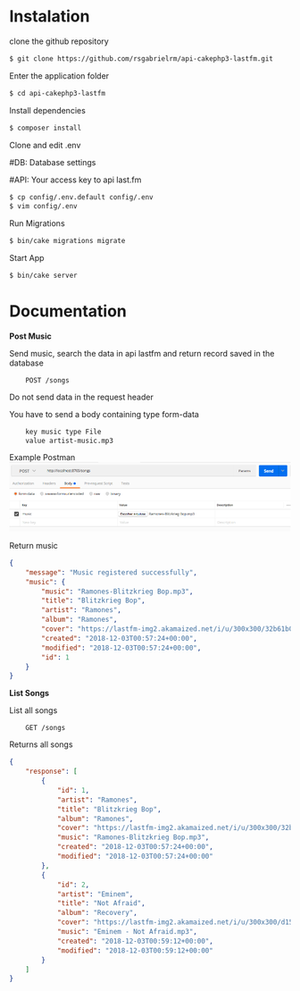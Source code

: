 # Instalation
clone the github repository
```sh
$ git clone https://github.com/rsgabrielrm/api-cakephp3-lastfm.git
```
Enter the application folder
```sh
$ cd api-cakephp3-lastfm
```

Install dependencies
```sh
$ composer install
```

Clone and edit .env

#DB: Database settings

#API: Your access key to api last.fm
```sh
$ cp config/.env.default config/.env
$ vim config/.env
```

Run Migrations
```sh
$ bin/cake migrations migrate
```

Start App
```sh
$ bin/cake server
```

# Documentation
**Post Music**

Send music, search the data in api lastfm and return record saved in the database

```
    POST /songs
```
Do not send data in the request header

You have to send a body containing type form-data
```
    key music type File
    value artist-music.mp3
```
Example Postman
![](docimage/postmanSendPost.png)

Return music
```json
{
    "message": "Music registered successfully",
    "music": {
        "music": "Ramones-Blitzkrieg Bop.mp3",
        "title": "Blitzkrieg Bop",
        "artist": "Ramones",
        "album": "Ramones",
        "cover": "https://lastfm-img2.akamaized.net/i/u/300x300/32b61b03e34a4e8a91d3bb0dea72a5b4.png",
        "created": "2018-12-03T00:57:24+00:00",
        "modified": "2018-12-03T00:57:24+00:00",
        "id": 1
    }
}
```


**List Songs**

List all songs

```
    GET /songs
```

Returns all songs
```json
{
    "response": [
        {
            "id": 1,
            "artist": "Ramones",
            "title": "Blitzkrieg Bop",
            "album": "Ramones",
            "cover": "https://lastfm-img2.akamaized.net/i/u/300x300/32b61b03e34a4e8a91d3bb0dea72a5b4.png",
            "music": "Ramones-Blitzkrieg Bop.mp3",
            "created": "2018-12-03T00:57:24+00:00",
            "modified": "2018-12-03T00:57:24+00:00"
        },
        {
            "id": 2,
            "artist": "Eminem",
            "title": "Not Afraid",
            "album": "Recovery",
            "cover": "https://lastfm-img2.akamaized.net/i/u/300x300/d15881b09b6041ccad34c2490de618b3.png",
            "music": "Eminem - Not Afraid.mp3",
            "created": "2018-12-03T00:59:12+00:00",
            "modified": "2018-12-03T00:59:12+00:00"
        }
    ]
}
```
